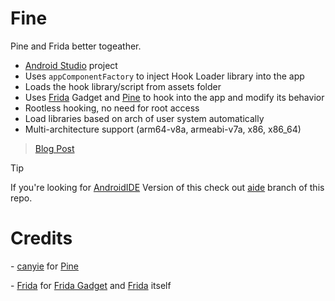 # Fine

Pine and Frida better togeather.

- [Android Studio](https://developer.android.com/studio) project
- Uses `appComponentFactory` to inject Hook Loader library into the app
- Loads the hook library/script from assets folder
- Uses [Frida](https://frida.re/) Gadget and [Pine](https://github.com/canyie/pine) to hook into the app and modify its behavior
- Rootless hooking, no need for root access
- Load libraries based on arch of user system automatically
- Multi-architecture support (arm64-v8a, armeabi-v7a, x86, x86_64)

> [Blog Post](https://qbtaumai.pages.dev/posts/fine/)

> [!TIP]
> If you're looking for [AndroidIDE](https://m.androidide.com/) Version of this check out [aide](https://github.com/AbhiTheModder/Fine/tree/aide) branch of this repo.

# Credits

\- [canyie](https://github.com/canyie) for [Pine](https://github.com/canyie/pine)

\- [Frida](https://frida.re/) for [Frida Gadget](https://github.com/frida/frida/releases/latest) and [Frida](https://github.com/frida/frida) itself
